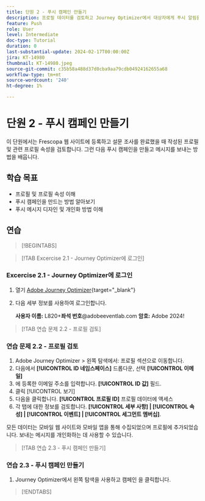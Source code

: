 ```yaml
---
title: 단원 2 - 푸시 캠페인 만들기
description: 프로필 데이터를 검토하고 Journey Optimizer에서 대상자에게 푸시 알림을 만들고 전송하는 방법을 알아봅니다.
feature: Push
role: User
level: Intermediate
doc-type: Tutorial
duration: 0
last-substantial-update: 2024-02-17T00:00:00Z
jira: KT-14980
thumbnail: KT-14980.jpeg
source-git-commit: c35b58a488d37d0cba9aa79cdb04924162655a68
workflow-type: tm+mt
source-wordcount: '240'
ht-degree: 1%

---
```



# 단원 2 - 푸시 캠페인 만들기

이 단원에서는 Frescopa 웹 사이트에 등록하고 설문 조사를 완료했을 때 작성된 프로필 및 관련 프로필 속성을 검토합니다. 그런 다음 푸시 캠페인을 만들고 메시지를 보내는 방법을 배웁니다.

## 학습 목표

* 프로필 및 프로필 속성 이해
* 푸시 캠페인을 만드는 방법 알아보기
* 푸시 메시지 디자인 및 개인화 방법 이해

## 연습

>[!BEGINTABS]

>[!TAB Excercise 2.1 - Journey Optimizer에 로그인]

### Excercise 2.1 - Journey Optimizer에 로그인

1. 열기 [Adobe Journey Optimizer](https://experience.adobe.com/#/@techmarketingdemos/sname:summit-ajo-lab/journey-optimizer/home){target="_blank"}
2. 다음 세부 정보를 사용하여 로그인합니다.

   **사용자 이름:**   L820+**좌석 번호**@adobeeventlab.com
   **암호:**   Adobe 2024!

>[!TAB 연습 문제 2.2 - 프로필 검토]

### 연습 문제 2.2 - 프로필 검토

1. Adobe Journey Optimizer > 왼쪽 탐색에서: 프로필 섹션으로 이동합니다.
2. 다음에서 **[!UICONTROL ID 네임스페이스]** 드롭다운, 선택 **[!UICONTROL 이메일]**
3. 에 등록한 이메일 주소를 입력합니다. **[!UICONTROL ID 값]** 필드.
4. 클릭 [!UICONTROL 보기]
5. 다음을 클릭합니다. **[!UICONTROL 프로필 ID]** 프로필 데이터에 액세스
6. 각 탭에 대한 정보를 검토합니다. **[!UICONTROL 세부 사항] | [!UICONTROL 속성] | [!UICONTROL 이벤트] | [!UICONTROL 세그먼트 멤버십]**.

모든 데이터는 모바일 웹 사이트와 모바일 앱을 통해 수집되었으며 프로필에 추가되었습니다. 보내는 메시지를 개인화하는 데 사용할 수 있습니다.

>[!TAB 연습 2.3 - 푸시 캠페인 만들기]

### 연습 2.3 - 푸시 캠페인 만들기

1. Journey Optimizer에서 왼쪽 탐색을 사용하고 캠페인 을 클릭합니다.

>[!ENDTABS]
